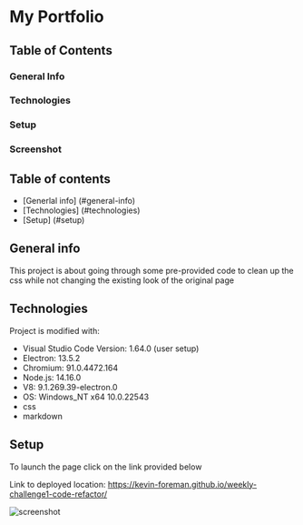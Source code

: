 # My Portfolio

## Table of Contents
### General Info
### Technologies
### Setup
### Screenshot

## Table of contents
* [Generlal info] (#general-info)
* [Technologies] (#technologies)
* [Setup] (#setup)

## General info
This project is about going through some pre-provided code to clean up the css while not changing the existing look of the original page

## Technologies
Project is modified with:
* Visual Studio Code Version: 1.64.0 (user setup)
* Electron: 13.5.2
* Chromium: 91.0.4472.164
* Node.js: 14.16.0
* V8: 9.1.269.39-electron.0
* OS: Windows_NT x64 10.0.22543
* css
* markdown

## Setup
To launch the page click on the link provided below

Link to deployed location:
https://kevin-foreman.github.io/weekly-challenge1-code-refactor/

![screenshot](./screenshot-of-page.png)

